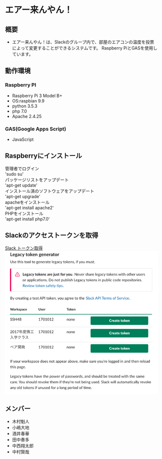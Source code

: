 
# エアー来んやん！
## 概要
 - エアー来んやん！は、Slackのグループ内で、部屋のエアコンの温度を投票によって変更することができるシステムです。
 Raspberry PiとGASを使用しています。
## 動作環境
### Raspberry PI
- Raspberry Pi 3 Model B+  
- OS:raspbian 9.9  
- python 3.5.3  
- php 7.0  
- Apache 2.4.25  
### GAS(Google Apps Script)
- JavaScript   

## Raspberryにインストール
管理者でログイン  
'sudo su'  
パッケージリストをアップデート  
'apt-get update'  
インストール済のソフトウェアをアップデート  
'apt-get upgrade'  
apacheをインストール  
'apt-get install apache2'  
PHPをインストール  
'apt-get install php7.0'

## Slackのアクセストークンを取得
[Slack トークン取得](https://api.slack.com/custom-integrations/legacy-tokens)
![token](tokenimg.png)


## メンバー
- 木村魁人  
- 小嶋大地  
- 酒井春華  
- 田中奏多  
- 中西翔太郎  
- 中村賢哉  
